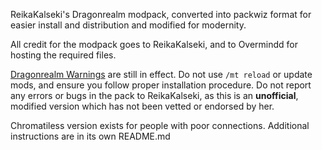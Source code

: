 ReikaKalseki's Dragonrealm modpack, converted into packwiz format for easier install and distribution and modified for modernity.

All credit for the modpack goes to ReikaKalseki, and to Overmindd for hosting the required files.

[Dragonrealm Warnings](https://dragonrealm.overminddl1.com/warning.php) are still in effect. Do not use `/mt reload` or update mods, and ensure you follow proper installation procedure. Do not report any errors or bugs in the pack to ReikaKalseki, as this is an **unofficial**, modified version which has not been vetted or endorsed by her.

Chromatiless version exists for people with poor connections. Additional instructions are in its own README.md
